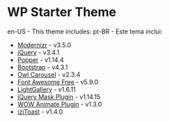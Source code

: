 # WP Starter Theme

en-US - This theme includes:
pt-BR - Este tema inclui:

  - [Modernizr](https://modernizr.com/) - v3.5.0
  - [jQuery](https://jquery.com/) - v3.4.1
  - [Popper](https://popper.js.org/) - v1.14.4
  - [Bootstrap](https://getbootstrap.com/) - v4.3.1
  - [Owl Carousel](https://owlcarousel2.github.io/OwlCarousel2/) - v2.3.4
  - [Font Awesome Free](https://fontawesome.com) - v5.9.0
  - [LightGallery](http://sachinchoolur.github.io/lightGallery/) - v1.6.11
  - [jQuery Mask Plugin](https://igorescobar.github.io/jQuery-Mask-Plugin/) - v1.14.15
  - [WOW Animate Plugin](https://wowjs.uk/) - v1.3.0
  - [iziToast](http://izitoast.marcelodolce.com/) - v1.4.0
